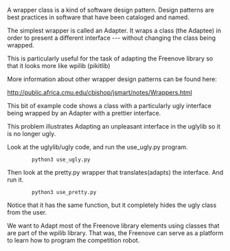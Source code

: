 A wrapper class is a kind of software design pattern.
Design patterns are best practices in software that have been cataloged and named.

The simplest wrapper is called an Adapter. It wraps a class (the Adaptee) in order to present a different interface --- without changing the class being wrapped.

This is particularly useful for the task of adapting
the Freenove library so that it looks more like wpilib (pikitlib)

More information about other wrapper design patterns can be found
here:

http://public.africa.cmu.edu/cbishop/jsmart/notes/Wrappers.html

This bit of example code shows a class with a particularly ugly interface being wrapped by an Adapter with a prettier interface.

This problem illustrates Adapting an unpleasant interface in the uglylib
so it is no longer ugly.


Look at the uglylib/ugly code, and run the
use_ugly.py program.

            python3 use_ugly.py


Then look at the pretty.py wrapper that translates(adapts) the
interface.    And run it.

            python3 use_pretty.py

Notice that it has the same function, but
it completely hides the ugly class from the user.

We want to Adapt most of the Freenove library elements
using classes that are part of the wpilib library.
That was, the Freenove can serve as a platform to learn
how to program the competition robot.


